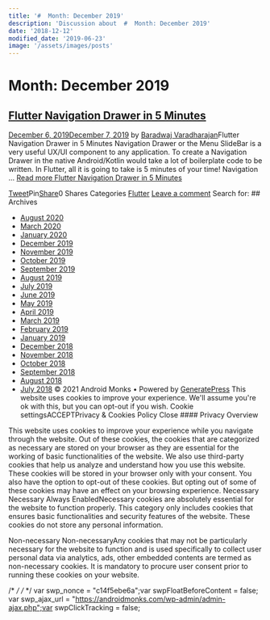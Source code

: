 ```yaml
---
title: '#  Month: December 2019'
description: 'Discussion about  #  Month: December 2019'
date: '2018-12-12'
modified_date: '2019-06-23'
image: '/assets/images/posts'
---
```

#  Month: December 2019

## [Flutter Navigation Drawer in 5 Minutes](https://androidmonks.com/flutter-navigation-drawer/)

 [December 6, 2019December 7, 2019](https://androidmonks.com/flutter-navigation-drawer/ "12:00 pm") by [Baradwaj Varadharajan](https://androidmonks.com/author/admin/ "View all posts by Baradwaj Varadharajan")Flutter Navigation Drawer in 5 Minutes Navigation Drawer or the Menu SlideBar is a very useful UX/UI component to any application. To create a Navigation Drawer in the native Android/Kotlin would take a lot of boilerplate code to be written. In Flutter, all it is going to take is 5 minutes of your time! Navigation … [Read more Flutter Navigation Drawer in 5 Minutes](https://androidmonks.com/flutter-navigation-drawer/ "Flutter Navigation Drawer in 5 Minutes")

[Tweet](https://twitter.com/intent/tweet?text=Flutter+Navigation+Drawer+in+5+Minutes&url=https%3A%2F%2Fandroidmonks.com%2Fflutter-navigation-drawer%2F)Pin[Share](https://www.facebook.com/share.php?u=https%3A%2F%2Fandroidmonks.com%2Fflutter-navigation-drawer%2F)0 Shares Categories [Flutter](https://androidmonks.com/category/flutter/) [Leave a comment](https://androidmonks.com/flutter-navigation-drawer/#respond)  Search for:   ## Archives

* [August 2020](https://androidmonks.com/2020/08/)
* [March 2020](https://androidmonks.com/2020/03/)
* [January 2020](https://androidmonks.com/2020/01/)
* [December 2019](https://androidmonks.com/2019/12/)
* [November 2019](https://androidmonks.com/2019/11/)
* [October 2019](https://androidmonks.com/2019/10/)
* [September 2019](https://androidmonks.com/2019/09/)
* [August 2019](https://androidmonks.com/2019/08/)
* [July 2019](https://androidmonks.com/2019/07/)
* [June 2019](https://androidmonks.com/2019/06/)
* [May 2019](https://androidmonks.com/2019/05/)
* [April 2019](https://androidmonks.com/2019/04/)
* [March 2019](https://androidmonks.com/2019/03/)
* [February 2019](https://androidmonks.com/2019/02/)
* [January 2019](https://androidmonks.com/2019/01/)
* [December 2018](https://androidmonks.com/2018/12/)
* [November 2018](https://androidmonks.com/2018/11/)
* [October 2018](https://androidmonks.com/2018/10/)
* [September 2018](https://androidmonks.com/2018/09/)
* [August 2018](https://androidmonks.com/2018/08/)
* [July 2018](https://androidmonks.com/2018/07/)
 © 2021 Android Monks • Powered by [GeneratePress](https://generatepress.com) This website uses cookies to improve your experience. We'll assume you're ok with this, but you can opt-out if you wish. Cookie settingsACCEPTPrivacy & Cookies Policy   Close #### Privacy Overview

This website uses cookies to improve your experience while you navigate through the website. Out of these cookies, the cookies that are categorized as necessary are stored on your browser as they are essential for the working of basic functionalities of the website. We also use third-party cookies that help us analyze and understand how you use this website. These cookies will be stored in your browser only with your consent. You also have the option to opt-out of these cookies. But opting out of some of these cookies may have an effect on your browsing experience.  Necessary  Necessary Always EnabledNecessary cookies are absolutely essential for the website to function properly. This category only includes cookies that ensures basic functionalities and security features of the website. These cookies do not store any personal information.

 Non-necessary  Non-necessaryAny cookies that may not be particularly necessary for the website to function and is used specifically to collect user personal data via analytics, ads, other embedded contents are termed as non-necessary cookies. It is mandatory to procure user consent prior to running these cookies on your website.

  /* <![CDATA[ */
var tocplus = {"visibility\_show":"show","visibility\_hide":"hide","width":"Auto"};
/* ]]> */  /* <![CDATA[ */
var socialWarfare = {"addons":[],"post\_id":"1781","variables":{"emphasizeIcons":false,"powered\_by\_toggle":false,"affiliate\_link":"https:\/\/warfareplugins.com"},"floatBeforeContent":""};
/* ]]> */       var swp\_nonce = "c14f5ebe6a";var swpFloatBeforeContent = false; var swp\_ajax\_url = "https://androidmonks.com/wp-admin/admin-ajax.php";var swpClickTracking = false; 